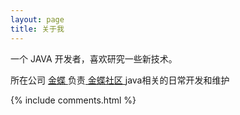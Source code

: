 ```yaml
---
layout: page
title: 关于我 
---
```


一个 JAVA 开发者，喜欢研究一些新技术。

<p>

所在公司
<a target="_blank" href="https://www.kingdee.com"> 金蝶 </a>
负责<a target="_blank" href="http://club.kingdee.com"> 金蝶社区 </a>java相关的日常开发和维护
<p>


{% include comments.html %}




